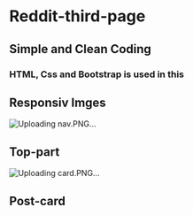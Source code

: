 # Reddit-third-page

## Simple and Clean Coding

### HTML, Css and Bootstrap is used in this

## Responsiv Imges

![Uploading nav.PNG…](https://user-images.githubusercontent.com/83493597/121337817-fa996400-c92d-11eb-8d0b-e084de1695f6.PNG)

 ## Top-part

![Uploading card.PNG…](https://user-images.githubusercontent.com/83493597/121338017-2ae10280-c92e-11eb-82e5-6a7c98af1eca.PNG)

## Post-card